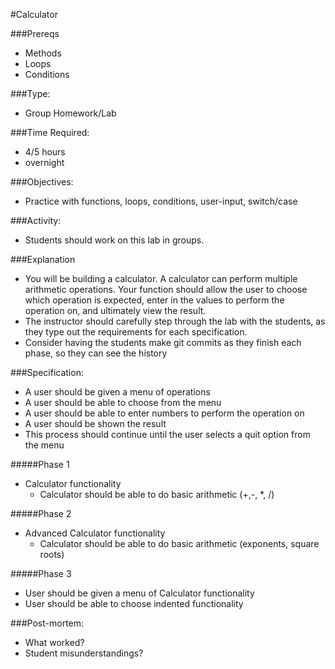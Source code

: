 #Calculator

###Prereqs
- Methods
- Loops
- Conditions

###Type: 
- Group Homework/Lab

###Time Required: 
- 4/5 hours
- overnight

###Objectives:
- Practice with functions, loops, conditions, user-input, switch/case

###Activity:
- Students should work on this lab in groups.

###Explanation
- You will be building a calculator.  A calculator can perform multiple arithmetic operations.  Your function should allow the user to choose which operation is expected, enter in the values to perform the operation on, and ultimately view the result.
- The instructor should carefully step through the lab with the students, as they type out the requirements for each specification.
- Consider having the students make git commits as they finish each phase, so they can see the history

###Specification:
- A user should be given a menu of operations
- A user should be able to choose from the menu
- A user should be able to enter numbers to perform the operation on
- A user should be shown the result
- This process should continue until the user selects a quit option from the menu

#####Phase 1
- Calculator functionality
  - Calculator should be able to do basic arithmetic (+,-, *, /)

#####Phase 2
- Advanced Calculator functionality
  - Calculator should be able to do basic arithmetic (exponents, square roots)

#####Phase 3
- User should be given a menu of Calculator functionality
- User should be able to choose indented functionality

###Post-mortem:
- What worked?
- Student misunderstandings?